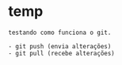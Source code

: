 # temp
    
    testando como funciona o git. 

    - git push (envia alterações)
    - git pull (recebe alterações)